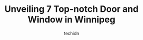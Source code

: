 ---
layout: ampstory
image: https://i0.wp.com/www.auto.or.id/wp-content/uploads/2023/06/tri-m-windows-and-doors-0-winnipeg-1686323204.jpeg?resize=640,853
author: techidn
featured: false
description: Winnipeg, Manitoba, Canada is a haven for Door and Window enthusiasts, boasting an impressive array of 7 top-notch establishments. Whether youre a seasoned connoisseur or simply curious to 
title: Unveiling 7 Top-notch Door and Window in Winnipeg
cover:
   title: Unveiling 7 Top-notch Door and Window in Winnipeg
   subtitle: AUTO.OR.ID
   background: https://www.auto.or.id/wp-content/uploads/2023/06/tri-m-windows-and-doors-0-winnipeg-1686323204.jpeg

pages: 
 - layout: thirds
   top: <h1>#1 NorthShield Windows and Doors Winnipeg</h1>
   bottom: "<p>We used services from NorthShield this year to replace 5 windows in our house and were very happy with the outcome. Starting from the very knowledgeable salesman, he was </p>"
   background: https://www.auto.or.id/wp-content/uploads/2023/06/tri-m-windows-and-doors-1-winnipeg-1686323206.jpeg
   backgroundblur: true
 - layout: thirds
   top: <h1>#2 Green Brand Windows and Doors Inc.</h1>
   bottom: "<p>1235 Corydon Ave, Winnipeg, MB R3M 0X6, Canada</p>"
   background: https://www.auto.or.id/wp-content/uploads/2023/06/tri-m-windows-and-doors-2-winnipeg-1686323206.jpeg
   cta:
      link: https://www.auto.or.id/unveiling-7-top-notch-door-and-window-in-winnipeg/
      text: Unveiling 7 Top-notch Door and Window in Winnipeg
 - layout: thirds
   top: <h1>#3 Weather Pro Windows and Doors</h1>
   bottom: "<p>110 King Edward St E, Winnipeg, MB R3H 0N8, Canada</p>"
   background: https://images.unsplash.com/photo-1522266925358-423ceac13bc9?ixlib=rb-4.0.3&ixid=MnwxMjA3fDB8MHxwaG90by1wYWdlfHx8fGVufDB8fHx8&auto=format&fit=crop&w=640&h=853&q=80
   cta:
      link: https://www.auto.or.id/unveiling-7-top-notch-door-and-window-in-winnipeg/
      text: Unveiling 7 Top-notch Door and Window in Winnipeg
 - layout: thirds
   top: <h1>#4 Norden Seal - Windows and Doors Winnipeg</h1>
   bottom: "<p>1174 Sanford St, Winnipeg, MB R3E 2Z9, Canada</p>"
   background: https://images.unsplash.com/photo-1621772991673-de61ffe34408?ixlib=rb-4.0.3&ixid=MnwxMjA3fDB8MHxwaG90by1wYWdlfHx8fGVufDB8fHx8&auto=format&fit=crop&w=640&h=853&q=80
   cta:
      link: https://www.auto.or.id/unveiling-7-top-notch-door-and-window-in-winnipeg/
      text: Unveiling 7 Top-notch Door and Window in Winnipeg
 - layout: thirds
   top: <h1>#5 Hi-Tech Energy Windows & Doors</h1>
   bottom: "<p>1530 Erin St, Winnipeg, MB R3E 2T1, Canada</p>"
   background: https://images.unsplash.com/photo-1494697536454-6f39e2cc972d?ixlib=rb-4.0.3&ixid=MnwxMjA3fDB8MHxwaG90by1wYWdlfHx8fGVufDB8fHx8&auto=format&fit=crop&w=640&h=853&q=80
   cta:
      link: https://www.auto.or.id/unveiling-7-top-notch-door-and-window-in-winnipeg/
      text: Unveiling 7 Top-notch Door and Window in Winnipeg
 - layout: thirds
   top: <h1>#6 J & M Window and Door</h1>
   bottom: "<p>550 Century St #355, Winnipeg, MB R3H 0Y1, Canada</p>"
   background: https://images.unsplash.com/photo-1533416784636-2b0ccfea6b97?ixlib=rb-4.0.3&ixid=MnwxMjA3fDB8MHxwaG90by1wYWdlfHx8fGVufDB8fHx8&auto=format&fit=crop&w=640&h=853&q=80
   cta:
      link: https://www.auto.or.id/unveiling-7-top-notch-door-and-window-in-winnipeg/
      text: Unveiling 7 Top-notch Door and Window in Winnipeg
 - layout: thirds
   top: <h1>#7 Wach Window & Door Ltd</h1>
   bottom: "<p>521 Pandora Ave W, Winnipeg, MB R2C 1M8, Canada</p>"
   background: https://images.unsplash.com/photo-1494363247633-927487612591?ixlib=rb-4.0.3&ixid=MnwxMjA3fDB8MHxwaG90by1wYWdlfHx8fGVufDB8fHx8&auto=format&fit=crop&w=640&h=853&q=80
   cta:
      link: https://www.auto.or.id/unveiling-7-top-notch-door-and-window-in-winnipeg/
      text: Unveiling 7 Top-notch Door and Window in Winnipeg
 - layout: thirds
   middle: Continue reading...
   background: https://images.unsplash.com/photo-1515674447568-09bbb507b96c?ixlib=rb-4.0.3&ixid=MnwxMjA3fDB8MHxwaG90by1wYWdlfHx8fGVufDB8fHx8&auto=format&fit=crop&w=640&h=853&q=80
   cta:
      link: https://www.auto.or.id/unveiling-7-top-notch-door-and-window-in-winnipeg/
      text: Unveiling 7 Top-notch Door and Window in Winnipeg

---